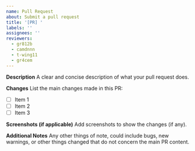 ```yaml
---
name: Pull Request
about: Submit a pull request
title: '[PR] '
labels: ''
assignees: ''
reviewers: 
  - gr812b
  - camdnnn
  - t-wing11
  - gr4cem
---
```


**Description**
A clear and concise description of what your pull request does.

**Changes**
List the main changes made in this PR:
- [ ] Item 1
- [ ] Item 2
- [ ] Item 3

**Screenshots (if applicable)**
Add screenshots to show the changes (if any).

**Additional Notes**
Any other things of note, could include bugs, new warnings, or other things changed that do not concern the main PR content.